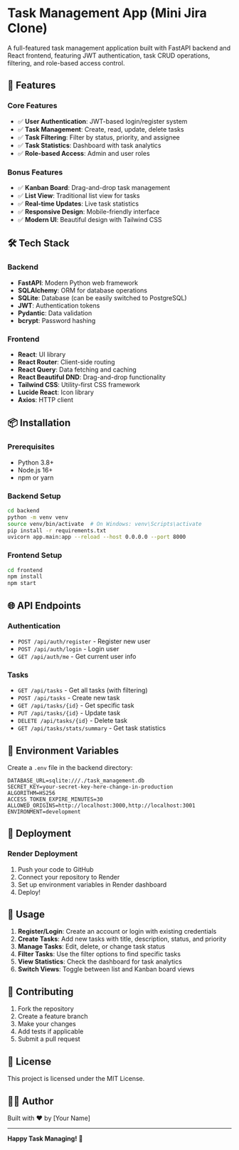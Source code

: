 # Task Management App (Mini Jira Clone)

A full-featured task management application built with FastAPI backend and React frontend, featuring JWT authentication, task CRUD operations, filtering, and role-based access control.

## 🚀 Features

### Core Features
- ✅ **User Authentication**: JWT-based login/register system
- ✅ **Task Management**: Create, read, update, delete tasks
- ✅ **Task Filtering**: Filter by status, priority, and assignee
- ✅ **Task Statistics**: Dashboard with task analytics
- ✅ **Role-based Access**: Admin and user roles

### Bonus Features
- ✅ **Kanban Board**: Drag-and-drop task management
- ✅ **List View**: Traditional list view for tasks
- ✅ **Real-time Updates**: Live task statistics
- ✅ **Responsive Design**: Mobile-friendly interface
- ✅ **Modern UI**: Beautiful design with Tailwind CSS

## 🛠️ Tech Stack

### Backend
- **FastAPI**: Modern Python web framework
- **SQLAlchemy**: ORM for database operations
- **SQLite**: Database (can be easily switched to PostgreSQL)
- **JWT**: Authentication tokens
- **Pydantic**: Data validation
- **bcrypt**: Password hashing

### Frontend
- **React**: UI library
- **React Router**: Client-side routing
- **React Query**: Data fetching and caching
- **React Beautiful DND**: Drag-and-drop functionality
- **Tailwind CSS**: Utility-first CSS framework
- **Lucide React**: Icon library
- **Axios**: HTTP client

## 📦 Installation

### Prerequisites
- Python 3.8+
- Node.js 16+
- npm or yarn

### Backend Setup
```bash
cd backend
python -m venv venv
source venv/bin/activate  # On Windows: venv\Scripts\activate
pip install -r requirements.txt
uvicorn app.main:app --reload --host 0.0.0.0 --port 8000
```

### Frontend Setup
```bash
cd frontend
npm install
npm start
```

## 🌐 API Endpoints

### Authentication
- `POST /api/auth/register` - Register new user
- `POST /api/auth/login` - Login user
- `GET /api/auth/me` - Get current user info

### Tasks
- `GET /api/tasks` - Get all tasks (with filtering)
- `POST /api/tasks` - Create new task
- `GET /api/tasks/{id}` - Get specific task
- `PUT /api/tasks/{id}` - Update task
- `DELETE /api/tasks/{id}` - Delete task
- `GET /api/tasks/stats/summary` - Get task statistics

## 🔧 Environment Variables

Create a `.env` file in the backend directory:

```env
DATABASE_URL=sqlite:///./task_management.db
SECRET_KEY=your-secret-key-here-change-in-production
ALGORITHM=HS256
ACCESS_TOKEN_EXPIRE_MINUTES=30
ALLOWED_ORIGINS=http://localhost:3000,http://localhost:3001
ENVIRONMENT=development
```

## 🚀 Deployment

### Render Deployment
1. Push your code to GitHub
2. Connect your repository to Render
3. Set up environment variables in Render dashboard
4. Deploy!

## 📱 Usage

1. **Register/Login**: Create an account or login with existing credentials
2. **Create Tasks**: Add new tasks with title, description, status, and priority
3. **Manage Tasks**: Edit, delete, or change task status
4. **Filter Tasks**: Use the filter options to find specific tasks
5. **View Statistics**: Check the dashboard for task analytics
6. **Switch Views**: Toggle between list and Kanban board views

## 🤝 Contributing

1. Fork the repository
2. Create a feature branch
3. Make your changes
4. Add tests if applicable
5. Submit a pull request

## 📄 License

This project is licensed under the MIT License.

## 👨‍💻 Author

Built with ❤️ by [Your Name]

---

**Happy Task Managing!** 🎯 